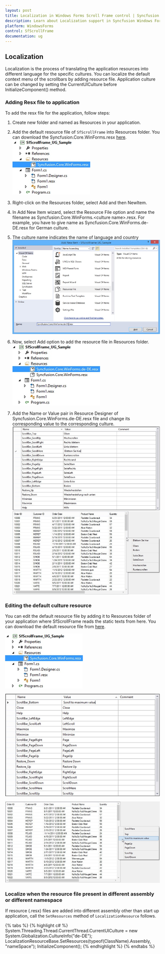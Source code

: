```yaml
---
layout: post
title: Localization in Windows Forms Scroll Frame control | Syncfusion
description: Learn about Localization support in Syncfusion Windows Forms Scroll Frame (SfScrollFrame) control and more details.
platform: WindowsForms
control: SfScrollFrame
documentation: ug
---
```


## Localization

Localization is the process of translating the application resources into different language for the specific cultures. You can localize the default context menu of the scrollbars by adding resource file. Application culture can be changed by setting the CurrentUICulture before InitializeComponent() method.

### Adding Resx file to application

To add the resx file for the application, follow steps:

1. Create new folder and named as Resources in your application.

2. Add the default resource file of `SfScrollFrame` into Resources folder. You can download the Syncfusion.Core.WinForms.resx [here](https://www.syncfusion.com/downloads/support/directtrac/general/ze/Syncfusion.Core.WinForms-1127975576).
![WinForms showing add the default resource file in scrollframe](SfScrollFrame_images/SfScrollFrame_img10.jpg)

3. Right-click on the Resources folder, select Add and then NewItem. 

4. In Add New Item wizard, select the Resource File option and name the filename as Syncfusion.Core.WinForms.&lt;culture name&gt;.resx. For example, you have to give name as Syncfusion.Core.WinForms.de-DE.resx for German culture. 

5. The culture name indicates the name of language and country
![WinForms showing the resoure file name new added in scrollframe](SfScrollFrame_images/SfScrollFrame_img11.jpg) 

6. Now, select Add option to add the resource file in Resources folder.<br>
![WinForms showing the different resource file added in scrollframe ](SfScrollFrame_images/SfScrollFrame_img12.jpg)

7. Add the Name or Value pair in Resource Designer of Syncfusion.Core.WinForms.de-DE.resx file and change its corresponding value to the corresponding culture.
![Winforms showing the add name or value in resource file in scrollframe](SfScrollFrame_images/SfScrollFrame_img13.jpg) <br>
![Winforms showing the applied the localization in scrollframe](SfScrollFrame_images/SfScrollFrame_img14.jpg)

### Editing the default culture resource

You can edit the default resource file by adding it to Resources folder of your application where SfScrollFrame reads the static texts from here. You can download the default resource file from [here](https://www.syncfusion.com/downloads/support/directtrac/general/ze/Syncfusion.Core.WinForms-1127975576).

![WinForms showing the edit the default resource fiel in scrollframe](SfScrollFrame_images/SfScrollFrame_img15.jpg)

![Winforms showing the add name or value in resource file in scrollframe](SfScrollFrame_images/SfScrollFrame_img16.jpg)

![Winforms showing the applied the localization in scrollframe](SfScrollFrame_images/SfScrollFrame_img17.jpg)

### Localize when the resource file present in different assembly or different namespace

If resource (.resx) files are added into different assembly other than start up application, call the `SetResources` method of `LocalizationResource` follows.

{% tabs %}
{% highlight c# %}
System.Threading.Thread.CurrentThread.CurrentUICulture = new System.Globalization.CultureInfo("de-DE");
LocalizationResourceBase.SetResources(typeof(ClassName).Assembly, "nameSpace");
InitializeComponent();
{% endhighlight %}
{% endtabs %}